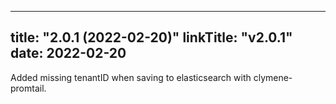 
---
title: "2.0.1 (2022-02-20)"
linkTitle: "v2.0.1"
date: 2022-02-20
---
Added missing tenantID when saving to elasticsearch with clymene-promtail.
